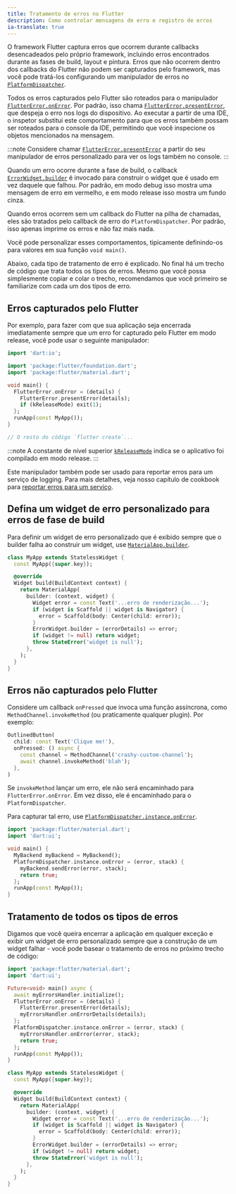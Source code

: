 ```yaml
---
title: Tratamento de erros no Flutter
description: Como controlar mensagens de erro e registro de erros
ia-translate: true
---
```


<?code-excerpt path-base="testing/errors"?>

O framework Flutter captura erros que ocorrem durante callbacks
desencadeados pelo próprio framework, incluindo erros encontrados
durante as fases de build, layout e pintura. Erros que não ocorrem
dentro dos callbacks do Flutter não podem ser capturados pelo framework,
mas você pode tratá-los configurando um manipulador de erros no
[`PlatformDispatcher`][].

Todos os erros capturados pelo Flutter são roteados para o
manipulador [`FlutterError.onError`][]. Por padrão,
isso chama [`FlutterError.presentError`][],
que despeja o erro nos logs do dispositivo.
Ao executar a partir de uma IDE, o inspetor substitui este
comportamento para que os erros também possam ser roteados para o
console da IDE, permitindo que você inspecione os
objetos mencionados na mensagem.

:::note
Considere chamar [`FlutterError.presentError`][]
a partir do seu manipulador de erros personalizado para ver
os logs também no console.
:::

Quando um erro ocorre durante a fase de build,
o callback [`ErrorWidget.builder`][] é
invocado para construir o widget que é usado
em vez daquele que falhou. Por padrão,
em modo debug isso mostra uma mensagem de erro em vermelho,
e em modo release isso mostra um fundo cinza.

Quando erros ocorrem sem um callback do Flutter na pilha de chamadas,
eles são tratados pelo callback de erro do `PlatformDispatcher`. Por padrão,
isso apenas imprime os erros e não faz mais nada.

Você pode personalizar esses comportamentos,
tipicamente definindo-os para valores em
sua função `void main()`.

Abaixo, cada tipo de tratamento de erro é explicado. No final
há um trecho de código que trata todos os tipos de erros. Mesmo
que você possa simplesmente copiar e colar o trecho, recomendamos que você
primeiro se familiarize com cada um dos tipos de erro.

## Erros capturados pelo Flutter

Por exemplo, para fazer com que sua aplicação seja encerrada imediatamente sempre que um
erro for capturado pelo Flutter em modo release, você pode usar o
seguinte manipulador:

<?code-excerpt "lib/quit_immediate.dart (on-error-main)"?>
```dart
import 'dart:io';

import 'package:flutter/foundation.dart';
import 'package:flutter/material.dart';

void main() {
  FlutterError.onError = (details) {
    FlutterError.presentError(details);
    if (kReleaseMode) exit(1);
  };
  runApp(const MyApp());
}

// O resto do código `flutter create`...
```

:::note
A constante de nível superior [`kReleaseMode`][] indica
se o aplicativo foi compilado em modo release.
:::

Este manipulador também pode ser usado para reportar erros para um serviço de logging.
Para mais detalhes, veja nosso capítulo de cookbook para
[reportar erros para um serviço][].

## Defina um widget de erro personalizado para erros de fase de build

Para definir um widget de erro personalizado que é exibido sempre que
o builder falha ao construir um widget, use [`MaterialApp.builder`][].

<?code-excerpt "lib/excerpts.dart (custom-error)"?>
```dart
class MyApp extends StatelessWidget {
  const MyApp({super.key});

  @override
  Widget build(BuildContext context) {
    return MaterialApp(
      builder: (context, widget) {
        Widget error = const Text('...erro de renderização...');
        if (widget is Scaffold || widget is Navigator) {
          error = Scaffold(body: Center(child: error));
        }
        ErrorWidget.builder = (errorDetails) => error;
        if (widget != null) return widget;
        throw StateError('widget is null');
      },
    );
  }
}
```

## Erros não capturados pelo Flutter

Considere um callback `onPressed` que invoca uma função assíncrona,
como `MethodChannel.invokeMethod` (ou praticamente qualquer plugin).
Por exemplo:

<?code-excerpt "lib/excerpts.dart (on-pressed)" replace="/return //g;/^\);$/)/g"?>
```dart
OutlinedButton(
  child: const Text('Clique me!'),
  onPressed: () async {
    const channel = MethodChannel('crashy-custom-channel');
    await channel.invokeMethod('blah');
  },
)
```

Se `invokeMethod` lançar um erro, ele não será encaminhado para `FlutterError.onError`.
Em vez disso, ele é encaminhado para o `PlatformDispatcher`.

Para capturar tal erro, use [`PlatformDispatcher.instance.onError`][].

<?code-excerpt "lib/excerpts.dart (catch-error)"?>
```dart
import 'package:flutter/material.dart';
import 'dart:ui';

void main() {
  MyBackend myBackend = MyBackend();
  PlatformDispatcher.instance.onError = (error, stack) {
    myBackend.sendError(error, stack);
    return true;
  };
  runApp(const MyApp());
}
```

## Tratamento de todos os tipos de erros

Digamos que você queira encerrar a aplicação em qualquer exceção e exibir
um widget de erro personalizado sempre que a construção de um widget falhar - você pode basear
o tratamento de erros no próximo trecho de código:

<?code-excerpt "lib/main.dart (all-errors)"?>
```dart
import 'package:flutter/material.dart';
import 'dart:ui';

Future<void> main() async {
  await myErrorsHandler.initialize();
  FlutterError.onError = (details) {
    FlutterError.presentError(details);
    myErrorsHandler.onErrorDetails(details);
  };
  PlatformDispatcher.instance.onError = (error, stack) {
    myErrorsHandler.onError(error, stack);
    return true;
  };
  runApp(const MyApp());
}

class MyApp extends StatelessWidget {
  const MyApp({super.key});

  @override
  Widget build(BuildContext context) {
    return MaterialApp(
      builder: (context, widget) {
        Widget error = const Text('...erro de renderização...');
        if (widget is Scaffold || widget is Navigator) {
          error = Scaffold(body: Center(child: error));
        }
        ErrorWidget.builder = (errorDetails) => error;
        if (widget != null) return widget;
        throw StateError('widget is null');
      },
    );
  }
}
```

[`ErrorWidget.builder`]: {{site.api}}/flutter/widgets/ErrorWidget/builder.html
[`FlutterError.onError`]: {{site.api}}/flutter/foundation/FlutterError/onError.html
[`FlutterError.presentError`]: {{site.api}}/flutter/foundation/FlutterError/presentError.html
[`kReleaseMode`]:  {{site.api}}/flutter/foundation/kReleaseMode-constant.html
[`MaterialApp.builder`]: {{site.api}}/flutter/material/MaterialApp/builder.html
[reportar erros para um serviço]: /cookbook/maintenance/error-reporting
[`PlatformDispatcher.instance.onError`]: {{site.api}}/flutter/dart-ui/PlatformDispatcher/onError.html
[`PlatformDispatcher`]: {{site.api}}/flutter/dart-ui/PlatformDispatcher-class.html
